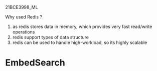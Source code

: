 21BCE3998_ML

Why used Redis ?

1. as redis stores data in memory, which provides very fast read/write operations
2. redis support types of data structure
3. redis can be used to handle high-workload, so its highly scalable
# EmbedSearch
